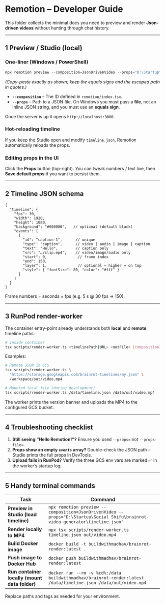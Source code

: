 # Remotion – Developer Guide

This folder collects the minimal docs you need to preview and render **Json-driven videos** without hunting through chat history.

---

## 1  Preview / Studio (local)

### One-liner (Windows / PowerShell)
```powershell
npx remotion preview --composition=JsonDrivenVideo --props="D:\Startup\Social Shifu\brainrot-video-generator\timeline.json"
```
*(Copy-paste exactly as shown; keep the equals signs and the escaped path in quotes.)*

* **`--composition`** – The ID defined in `remotion/index.tsx`.
* **`--props`** – Path to a JSON file. On Windows you must pass a **file**, not an inline JSON string, and you must use an **equals sign**.

Once the server is up it opens `http://localhost:3000`.

### Hot-reloading timeline
If you keep the Studio open and modify `timeline.json`, Remotion automatically reloads the props.

### Editing props in the UI
Click the **Props** button (top-right). You can tweak numbers / text live, then **Save default props** if you want to persist them.

---

## 2  Timeline JSON schema

```jsonc
{
  "timeline": {
    "fps": 30,
    "width": 1920,
    "height": 1080,
    "background": "#000000",   // optional (default black)
    "events": [
      {
        "id": "caption-1",      // unique
        "type": "caption",      // video | audio | image | caption
        "text": "Hello",        // caption only
        "src": "…/clip.mp4",    // video/image/audio only
        "start": 0,              // frame index
        "end": 150,
        "layer": 1,              // optional – higher = on top
        "style": { "fontSize": 80, "color": "#fff" }
      }
    ]
  }
}
```

Frame numbers = seconds × fps (e.g. 5 s @ 30 fps ⇒ 150).

---

## 3  RunPod render-worker

The container entry-point already understands both **local** and **remote** timeline paths:

```bash
# inside container
tsx scripts/render-worker.ts <timelinePath|URL> <outFile> [compositionId]
```

Examples:
```bash
# Remote JSON in GCS
tsx scripts/render-worker.ts \
  "https://storage.googleapis.com/brainrot-timelines/my.json" \
  /workspace/out/video.mp4

# Mounted local file (during development)
tsx scripts/render-worker.ts /data/timeline.json /data/out/video.mp4
```

The worker prints the version banner and uploads the MP4 to the configured GCS bucket.

---

## 4  Troubleshooting checklist

1. **Still seeing “Hello Remotion!”?**   Ensure you used `--props=` not `--props-file=`.
2. **Props show an empty `events` array?**   Double-check the JSON path – Studio prints the full props in DevTools.
3. **Upload fails in RunPod?**   Verify the three GCS env vars are marked ✅ in the worker’s startup log.

---

## 5  Handy terminal commands

| Task | Command |
|------|---------|
| **Preview in Studio (load timeline)** | `npx remotion preview --composition=JsonDrivenVideo --props="D:\Startup\Social Shifu\brainrot-video-generator\timeline.json"` |
| **Render locally to MP4** | `npx tsx scripts/render-worker.ts timeline.json out/video.mp4` |
| **Build Docker image** | `docker build -t buildwithmadhav/brainrot-render:latest .` |
| **Push image to Docker Hub** | `docker push buildwithmadhav/brainrot-render:latest` |
| **Run container locally (mount data folder)** | `docker run --rm -v %cd%:/data buildwithmadhav/brainrot-render:latest /data/timeline.json /data/out/video.mp4` |

Replace paths and tags as needed for your environment. 